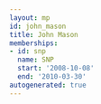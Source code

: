 ```yaml
---
layout: mp
id: john_mason
title: John Mason
memberships:
- id: snp
  name: SNP
  start: '2008-10-08'
  end: '2010-03-30'
autogenerated: true
---
```

